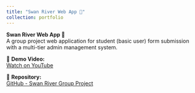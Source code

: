 ```yaml
---
title: "Swan River Web App 🦢"
collection: portfolio
---
```


**Swan River Web App 🦢**  
A group project web application for student (basic user) form submission with a multi-tier admin management system.

🔗 **Demo Video:**  
[Watch on YouTube](https://m.youtube.com/watch?v=jgELmk5Yyw8&pp=ygUXU3dhbiByaXZlciB3ZWIgYXBwIGRlbW8%3D)

📁 **Repository:**  
[GitHub - Swan River Group Project](https://github.com/ayaan129/Swan-River-Group-Project/tree/main)
